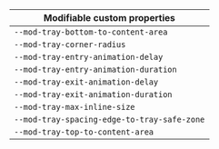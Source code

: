 | Modifiable custom properties                |
| ------------------------------------------- |
| `--mod-tray-bottom-to-content-area`         |
| `--mod-tray-corner-radius`                  |
| `--mod-tray-entry-animation-delay`          |
| `--mod-tray-entry-animation-duration`       |
| `--mod-tray-exit-animation-delay`           |
| `--mod-tray-exit-animation-duration`        |
| `--mod-tray-max-inline-size`                |
| `--mod-tray-spacing-edge-to-tray-safe-zone` |
| `--mod-tray-top-to-content-area`            |
